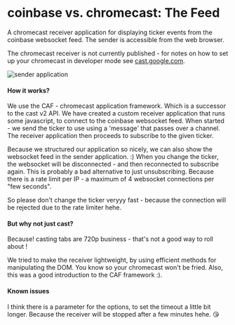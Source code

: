 # coinbase vs. chromecast: The Feed
A chromecast receiver application for displaying ticker events from the coinbase websocket feed. The sender is accessible from the web browser.

The chromecast receiver is not currently published - for notes on how to set up your chromecast in developer mode see 
[cast.google.com](https://cast.google.com/publish/#).

![sender application](https://raw.githubusercontent.com/codingchili/chromecast-labs/master/preview.jpg)

#### How it works?
We use the CAF - chromecast application framework. Which is a successor to the cast v2 API. We have created a custom receiver application that runs
some javascript, to connect to the coinbase websocket feed. When started - we send the ticker to use using a 'message' that passes
over a channel. The receiver application then proceeds to subscribe to the given ticker. 

Because we structured our application so nicely, we can also show the websocket feed
in the sender application. :) When you change the ticker, the websocket will be disconnected - and then reconnected to subscribe again. This is
probably a bad alternative to just unsubscribing. Because there is a rate limit per IP - a maximum of 4 websocket connections per "few seconds".

So please don't change the ticker veryyy fast - because the connection will be rejected due to the rate limiter hehe.

#### But why not just cast?
Because! casting tabs are 720p business - that's not a good way to roll about !

We tried to make the receiver lightweight, by using efficient methods for manipulating the DOM. You know so your
chromecast won't be fried. Also, this was a good introduction to the CAF framework :).  


#### Known issues
I think there is a parameter for the options, to set the timeout a little bit longer. Because the receiver
will be stopped after a few minutes hehe.  :kissing_heart: